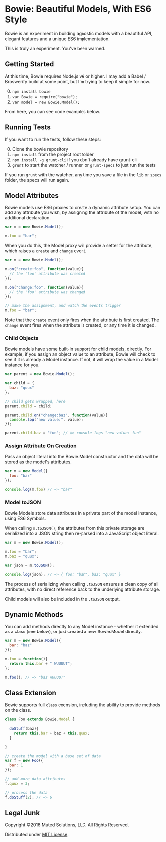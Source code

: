# Bowie: Beautiful Models, With ES6 Style

Bowie is an experiment in building agnostic models with a 
beautiful API, elegant features and a unique ES6 implementation.

This is truly an experiment. You've been warned.

## Getting Started

At this time, Bowie requires Node.js v6 or higher. I may add
a Babel / Broswerify build at some point, but I'm trying to
keep it simple for now.

0. `npm install bowie`
0. `var Bowie = require("bowie");`
0. `var model = new Bowie.Model();`

From here, you can see code examples below.

## Running Tests

If you want to run the tests, follow these steps:

0. Clone the bowie repository
0. `npm install` from the project root folder
0. `npm install -g grunt-cli` if you don't already have grunt-cli
0. `grunt` to start the watcher / runner, or `grunt-specs` to just run the tests

If you run `grunt` with the watcher, any time you save a file in the `lib` or
`specs` folder, the specs will run again.

## Model Attributes

Bowie models use ES6 proxies to create a dynamic attribute setup.
You can add any attribute you wish, by assigning the attribute of the 
model, with no additional declaration.

```js
var m = new Bowie.Model();

m.foo = "bar";
```

When you do this, the Model proxy will provide a setter for the
attribute, which raises a `create` and `change` event.

```js
var m = new Bowie.Model();

m.on("create:foo", function(value){
  // the 'foo' attribute was created
});

m.on("change:foo", function(value){
  // the 'foo' attribute was changed
});

// make the assignment, and watch the events trigger
m.foo = "bar";
```

Note that the `create` event only fires when the attribute is
first created. The `change` event fires when the attribute is
created, or any time it is changed.

### Child Objects

Bowie models have some built-in support for child models, directly.
For example, if you assign an object value to an attribute, Bowie
will check to see if it is already a Model instance. If not, it will
wrap the value in a Model instance for you.

```js
var parent = new Bowie.Model();

var child = {
  baz: "quux"
};

// child gets wrapped, here
parent.child = child;

parent.child.on("change:baz", function(value){
  console.log("new value:", value);
});

parent.child.baz = "fun"; // => console logs "new value: fun"
```

### Assign Attribute On Creation

Pass an object literal into the Bowie.Model constructor and the data
will be stored as the model's attributes.

```js
var m = new Model({
  foo: "bar"
});

console.log(m.foo) // => "bar"
```

### Model toJSON

Bowie Models store data attributes in a private part of the
model instance, using ES6 Symbols. 

When calling `m.toJSON()`, the attributes from this private
storage are serialized into a JSON string then re-parsed into
a JavaScript object literal. 

```js
var m = new Bowie.Model();

m.foo = "bar";
m.baz = "quux";

var json = m.toJSON();

console.log(json); // => { foo: "bar", baz: "quux" }
```

The process of serializing when calling `.toJSON` 
ensures a clean copy of all attributes, with no direct
reference back to the underlying attribute storage.

Child models will also be included in the `.toJSON` output.

## Dynamic Methods

You can add methods directly to any Model instance - whether it extended
as a class (see below), or just created a new Bowie.Model directly.

```js
var m = new Bowie.Model({
  bar: "baz"
});

m.foo = function(){
  return this.bar + " WUUUUT";
};

m.foo(); // => "baz WUUUUT"
```

## Class Extension

Bowie supports full `class` exension, including the ability to provide
methods on the class.

```js
class Foo extends Bowie.Model {
  
  doStuff(baz){
    return this.bar + baz + this.quux;
  }

}

// create the model with a base set of data
var f = new Foo({
  bar: 1
});

// add more data attributes
f.quux = 3;

// process the data
f.doStuff(2); // => 6
```

## Legal Junk

Copyright &copy;2016 Muted Solutions, LLC. All Rights Reserved.

Distributed under [MIT License](http://mutedsolutions.mit-license.org).
